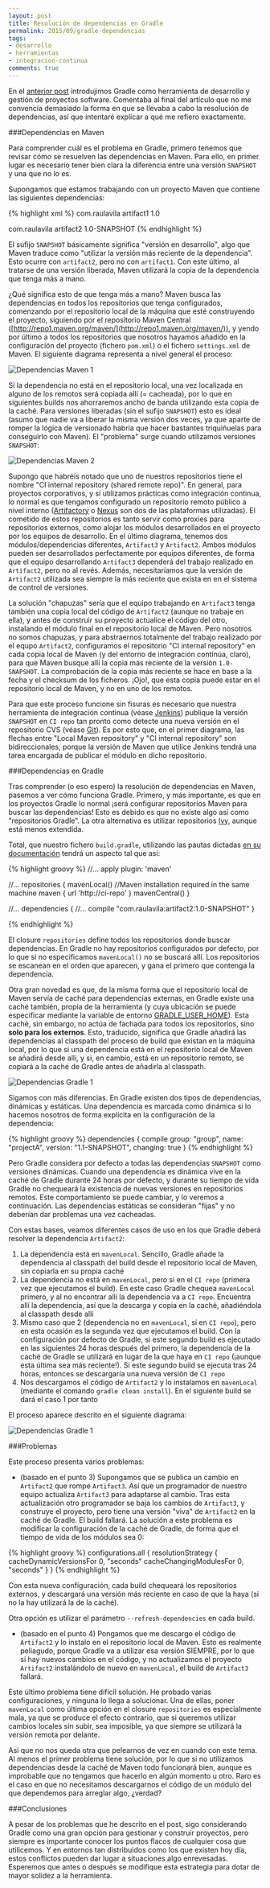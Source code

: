 ```yaml
---
layout: post
title: Resolución de dependencias en Gradle
permalink: 2015/09/gradle-dependencias
tags:
- desarrollo
- herramientas
- integracion-continua
comments: true
---
```


En el [anterior post](/2015/09/gradle-desde-maven) introdujimos Gradle como herramienta de desarrollo y gestión de proyectos software. Comentaba al final del artículo que no me convencía demasiado la forma en que se llevaba a cabo la resolución de dependencias, así que intentaré explicar a qué me refiero exactamente.

<!--break-->

###Dependencias en Maven

Para comprender cuál es el problema en Gradle, primero tenemos que revisar cómo se resuelven las dependencias en Maven. Para ello, en primer lugar es necesario tener bien clara la diferencia entre una versión `SNAPSHOT` y una que no lo es.

Supongamos que estamos trabajando con un proyecto Maven que contiene las siguientes dependencias:

{% highlight xml %}
<dependency>
    <groupId>com.raulavila</groupId>
    <artifactId>artifact1</artifactId>
    <version>1.0</version>
</dependency>

<dependency>
    <groupId>com.raulavila</groupId>
    <artifactId>artifact2</artifactId>
    <version>1.0-SNAPSHOT</version>
</dependency>
{% endhighlight %}

El sufijo `SNAPSHOT` básicamente significa "versión en desarrollo", algo que Maven traduce como "utilizar la versión más reciente de la dependencia". Esto ocurre con `artifact2`, pero no con `artifact1`. Con este último, al tratarse de una versión liberada, Maven utilizará la copia de la dependencia que tenga más a mano.

¿Qué significa esto de que tenga más a mano? Maven busca las dependencias en todos los repositorios que tenga configurados, comenzando por el repositorio local de la máquina que esté construyendo el proyecto, siguiendo por el repositorio Maven Central ([http://repo1.maven.org/maven/](http://repo1.maven.org/maven/)), y yendo por último a todos los repositorios que nosotros hayamos añadido en la configuración del proyecto (fichero `pom.xml`) o el fichero `settings.xml` de Maven. El siguiente diagrama representa a nivel general el proceso:

![Dependencias Maven 1](/public/pictures/dependencias/dep-maven-1.jpg)

Si la dependencia no está en el repositorio local, una vez localizada en alguno de los remotos será copiada allí (= cacheada), por lo que en siguientes builds nos ahorraremos ancho de banda utilizando esta copia de la caché. Para versiones liberadas (sin el sufijo `SNAPSHOT`) esto es ideal (asumo que nadie va a liberar la misma versión dos veces, ya que aparte de romper la lógica de versionado habría que hacer bastantes triquiñuelas para conseguirlo con Maven). El "problema" surge cuando utilizamos versiones `SNAPSHOT`:

![Dependencias Maven 2](/public/pictures/dependencias/dep-maven-2.jpg)

Supongo que habréis notado que uno de nuestros repositorios tiene el nombre "CI internal repository (shared remote repo)". En general, para proyectos corporativos, y si utilizamos prácticas como integración continua, lo normal es que tengamos configurado un repositorio remoto público a nivel interno ([Artifactory](http://www.jfrog.com/artifactory/) o [Nexus](http://www.sonatype.com/nexus/product-overview) son dos de las plataformas utilizadas). El cometido de estos repositorios es tanto servir como proxies para repositorios externos, como alojar los módulos desarrollados en el proyecto por los equipos de desarrollo. En el último diagrama, tenemos dos módulos/dependencias diferentes, `Artifact3` y `Artifact2`. Ambos módulos pueden ser desarrollados perfectamente por equipos diferentes, de forma que el equipo desarrollando `Artifact3` dependerá del trabajo realizado en `Artifact2`, pero no al revés. Además, necesitaríamos que la versión de `Artifact2` utilizada sea siempre la más reciente que exista en en el sistema de control de versiones.

La solución "chapuzas" sería que el equipo trabajando en `Artifact3` tenga también una copia local del código de `Artifact2` (aunque no trabaje en ella), y antes de construir su proyecto actualice el código del otro, instalando el módulo final en el repositorio local de Maven. Pero nosotros no somos chapuzas, y para abstraernos totalmente del trabajo realizado por el equpo `Artifact2`, configuramos el repositorio "CI internal repository" en cada copia local de Maven (y del entorno de integración continúa, claro), para que Maven busque allí la copia más reciente de la versión `1.0-SNAPSHOT`. La comprobación de la copia más reciente se hace en base a la fecha y el checksum de los ficheros. ¡Ojo!, que esta copia puede estar en el repositorio local de Maven, y no en uno de los remotos.

Para que este proceso funcione sin fisuras es necesario que nuestra herramienta de integración continua (véase [Jenkins](https://jenkins-ci.org/)) publique la versión `SNAPSHOT` en `CI repo` tan pronto como detecte una nueva versión en el repositorio CVS (véase [Git](https://git-scm.com/)). Es por esto que, en el primer diagrama, las flechas entre "Local Maven repository" y "CI internal repository" son bidireccionales, porque la versión de Maven que utilice Jenkins tendrá una tarea encargada de publicar el módulo en dicho repositorio.

###Dependencias en Gradle

Tras comprender (o eso espero) la resolución de dependencias en Maven, pasemos a ver cómo funciona Gradle. Primero, y más importante, es que en los proyectos Gradle lo normal ¡será configurar repositorios Maven para buscar las dependencias! Esto es debido es que no existe algo así como "repositorios Gradle". La otra alternativa es utilizar repositorios [Ivy](http://ant.apache.org/ivy/history/latest-milestone/tutorial/build-repository.html), aunque está menos extendida.

Total, que nuestro fichero `build.gradle`, utilizando las pautas dictadas [en su documentación](https://docs.gradle.org/current/userguide/artifact_dependencies_tutorial.html) tendrá un aspecto tal que así:

{% highlight groovy %}
//...
apply plugin: 'maven'

//...
repositories {
    mavenLocal()  //Maven installation required in the same machine
    maven {
        url 'http://ci-repo'
    }
    mavenCentral()
}

//...
dependencies {
    //...
    compile "com.raulavila:artifact2:1.0-SNAPSHOT"
}

{% endhighlight %}

El closure `repositories` define todos los repositorios donde buscar dependencias. En Gradle no hay repositorios configurados por defecto, por lo que si no especificamos `mavenLocal()` no se buscará allí. Los repositorios se escanean en el orden que aparecen, y gana el primero que contenga la dependencia.

Otra gran novedad es que, de la misma forma que el repositorio local de Maven servía de caché para dependencias externas, en Gradle existe una caché también, propia de la herramienta (y cuya ubicación se puede especificar mediante la variable de entorno [GRADLE_USER_HOME](http://blog.james-carr.org/2011/05/04/setting-gradle-cache-to-a-common-location/)). Esta caché, sin embargo, no actúa de fachada para todos los repositorios, sino **solo para los externos**. Esto, traducido, significa que Gradle añadirá las dependencias al classpath del proceso de build que existan en la máquina local, por lo que si una dependencia está en el repositorio local de Maven se añadirá desde allí, y si, en cambio, está en un repositorio remoto, se copiará a la caché de Gradle antes de añadirla al classpath.

![Dependencias Gradle 1](/public/pictures/dependencias/dep-gradle-1.jpg)

Sigamos con más diferencias. En Gradle existen dos tipos de dependencias, dinámicas y estáticas. Una dependencia es marcada como dinámica si lo hacemos nosotros de forma explícita en la configuración de la dependencia:

{% highlight groovy %}
dependencies {
    compile group: "group", name: "projectA", version: "1.1-SNAPSHOT", changing: true
}
{% endhighlight %}

Pero Gradle considera por defecto a todas las dependencias `SNAPSHOT` como versiones dinámicas. Cuando una dependencia es dinámica vive en la caché de Gradle durante 24 horas por defecto, y durante su tiempo de vida Gradle no chequeará la existencia de nuevas versiones en repositorios remotos. Este comportamiento se puede cambiar, y lo veremos a continuación. Las dependencias estáticas se consideran "fijas" y no deberían dar problemas una vez cacheadas.

Con estas bases, veamos diferentes casos de uso en los que Gradle deberá resolver la dependencia `Artifact2`:

1. La dependencia está en `mavenLocal`. Sencillo, Gradle añade la dependencia al classpath del build desde el repositorio local de Maven, sin copiarla en su propia caché
2. La dependencia no está en `mavenLocal`, pero si en el `CI repo` (primera vez que ejecutamos el build). En este caso Gradle chequea `mavenLocal` primero, y al no encontrar allí la dependencia va a `CI repo`. Encuentra allí la dependencia, así que la descarga y copia en la caché, añadiéndola al classpath desde allí
3. Mismo caso que 2 (dependencia no en `mavenLocal`, sí en `CI repo`), pero en esta ocasión es la segunda vez que ejecutamos el build. Con la configuración por defecto de Gradle, si este segundo build es ejecutado en las siguientes 24 horas después del primero, la dependencia de la caché de Gradle se utilizará en lugar de la que haya en `CI repo` (¡aunque esta última sea más reciente!). Si este segundo build se ejecuta tras 24 horas, entonces se descargaría una nueva versión de `CI repo`
4. Nos descargamos el código de `Artifact2` y lo instalamos en `mavenLocal` (mediante el comando `gradle clean install`). En el siguiente build se dará el caso 1 por tanto

El proceso aparece descrito en el siguiente diagrama:

![Dependencias Gradle 1](/public/pictures/dependencias/dep-gradle-2.jpg)

###Problemas

Este proceso presenta varios problemas:

* (basado en el punto 3) Supongamos que se publica un cambio en `Artifact2` que rompe `Artifact3`. Así que un programador de nuestro equipo actualiza `Artifact3` para adaptarse al cambio. Tras esta actualización otro programador se baja los cambios de `Artifact3`, y construye el proyecto, pero tiene una versión "viva" de `Artifact2` en la caché de Gradle. El build fallará. La solución a este problema es modificar la configuración de la caché de Gradle, de forma que el tiempo de vida de los módulos sea 0:

{% highlight groovy %}
configurations.all {
    resolutionStrategy {
        cacheDynamicVersionsFor 0, "seconds"
        cacheChangingModulesFor 0, "seconds"
    }
}
{% endhighlight %}

Con esta nueva configuración, cada build chequeará los repositorios externos, y descargará una versión más reciente en caso de que la haya (si no la hay utilizará la de la caché).

Otra opción es utilizar el parámetro `--refresh-dependencies` en cada build.

* (basado en el punto 4) Pongamos que me descargo el código de `Artifact2` y lo instalo en el repositorio local de Maven. Esto es realmente peliagudo, porque Gradle va a utilizar esa versión SIEMPRE, por lo que si hay nuevos cambios en el código, y no actualizamos el proyecto `Artifact2` instalándolo de nuevo en `mavenLocal`, el build de `Artifact3` fallará.

Este último problema tiene difícil solución. He probado varias configuraciones, y ninguna lo llega a solucionar. Una de ellas, poner `mavenLocal` como última opción en el closure `repositories` es especialmente mala, ya que se produce el efecto contrario, que si queremos utilizar cambios locales sin subir, sea imposible, ya que siempre se utilizará la versión remota por delante.

Así que no nos queda otra que pelearnos de vez en cuando con este tema. Al menos el primer problema tiene solución, por lo que si no utilizamos dependencias desde la caché de Maven todo funcionará bien, aunque es improbable que no tengamos que hacerlo en algún momento u otro. Raro es el caso en que no necesitamos descargarnos el código de un módulo del que dependemos para arreglar algo, ¿verdad?

###Conclusiones

A pesar de los problemas que he descrito en el post, sigo considerando Gradle como una gran opción para gestionar y construir proyectos, pero siempre es importante conocer los puntos flacos de cualquier cosa que utilicemos. Y en entornos tan distribuidos como los que existen hoy día, estos conflictos pueden dar lugar a situaciones algo enrevesadas. Esperemos que antes o después se modifique esta estrategia para dotar de mayor solidez a la herramienta.
